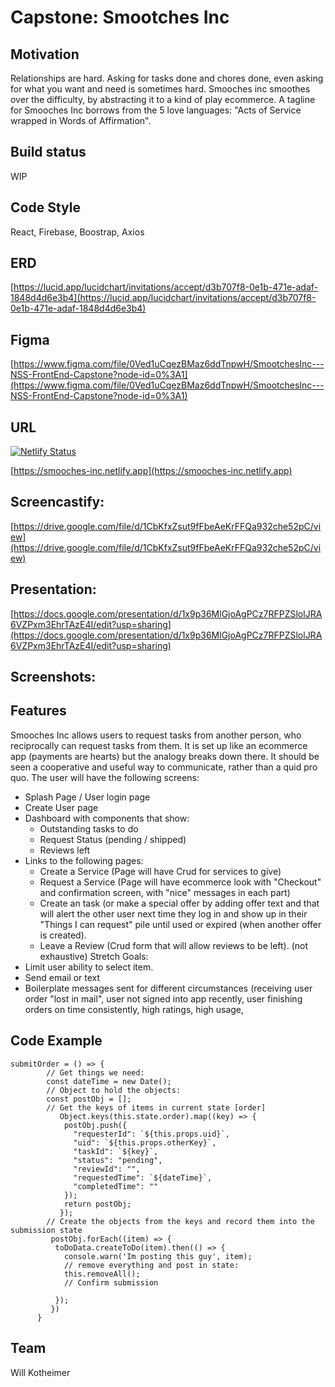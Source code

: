 # Capstone: Smootches Inc

## Motivation

Relationships are hard. Asking for tasks done and chores done, even asking for what you want and need is sometimes hard. Smooches inc smoothes over the difficulty, by abstracting it to a kind of play ecommerce. A tagline for Smooches Inc borrows from the 5 love languages: "Acts of Service wrapped in Words of Affirmation".

## Build status

WIP

## Code Style

React, Firebase, Boostrap, Axios

## ERD

[https://lucid.app/lucidchart/invitations/accept/d3b707f8-0e1b-471e-adaf-1848d4d6e3b4](https://lucid.app/lucidchart/invitations/accept/d3b707f8-0e1b-471e-adaf-1848d4d6e3b4)

## Figma

[https://www.figma.com/file/0Ved1uCqezBMaz6ddTnpwH/SmootchesInc---NSS-FrontEnd-Capstone?node-id=0%3A1](https://www.figma.com/file/0Ved1uCqezBMaz6ddTnpwH/SmootchesInc---NSS-FrontEnd-Capstone?node-id=0%3A1)

## URL

[![Netlify Status](https://api.netlify.com/api/v1/badges/50ce45a8-6972-45c1-85d2-4f69c53fc91b/deploy-status)](https://app.netlify.com/sites/smootches-inc/deploys)

[https://smooches-inc.netlify.app](https://smooches-inc.netlify.app)

## Screencastify:

[https://drive.google.com/file/d/1CbKfxZsut9fFbeAeKrFFQa932che52pC/view](https://drive.google.com/file/d/1CbKfxZsut9fFbeAeKrFFQa932che52pC/view)

## Presentation:

[https://docs.google.com/presentation/d/1x9p36MlGjoAgPCz7RFPZSlolJRA6VZPxm3EhrTAzE4I/edit?usp=sharing](https://docs.google.com/presentation/d/1x9p36MlGjoAgPCz7RFPZSlolJRA6VZPxm3EhrTAzE4I/edit?usp=sharing)

## Screenshots:

## Features

Smooches Inc allows users to request tasks from another person, who reciprocally can request tasks from them. It is set up like an ecommerce app (payments are hearts) but the analogy breaks down there. It should be seen a cooperative and useful way to communicate, rather than a quid pro quo.
The user will have the following screens:

- Splash Page / User login page
- Create User page
- Dashboard with components that show:
  - Outstanding tasks to do
  - Request Status (pending / shipped)
  - Reviews left
- Links to the following pages:
  - Create a Service (Page will have Crud for services to give)
  - Request a Service (Page will have ecommerce look with "Checkout" and confirmation screen, with "nice" messages in each part)
  - Create an task (or make a special offer by adding offer text and that will alert the other user next time they log in and show up in their "Things I can request" pile until used or expired (when another offer is created).
  - Leave a Review (Crud form that will allow reviews to be left).
    (not exhaustive)
    Stretch Goals:
- Limit user ability to select item.
- Send email or text
- Boilerplate messages sent for different circumstances (receiving user order "lost in mail", user not signed into app recently, user finishing orders on time consistently, high ratings, high usage,

## Code Example

```
submitOrder = () => {
        // Get things we need:
        const dateTime = new Date();
        // Object to hold the objects:
        const postObj = [];
        // Get the keys of items in current state [order]
           Object.keys(this.state.order).map((key) => {
            postObj.push({
              "requesterId": `${this.props.uid}`,
              "uid": `${this.props.otherKey}`,
              "taskId": `${key}`,
              "status": "pending",
              "reviewId": "",
              "requestedTime": `${dateTime}`,
              "completedTime": ""
            });
            return postObj;
           });
        // Create the objects from the keys and record them into the submission state
         postObj.forEach((item) => {
          toDoData.createToDo(item).then(() => {
            console.warn('Im posting this guy', item);
            // remove everything and post in state:
            this.removeAll();
            // Confirm submission 
            
          });
         })
      }
```

## Team

Will Kotheimer
